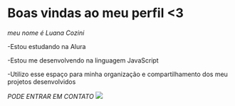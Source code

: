  # Boas vindas ao meu perfil <3
 *meu nome é Luana Cozini*
 
 -Estou estudando na Alura
 
 -Estou me desenvolvendo na linguagem JavaScript
 
 -Utilizo esse espaço para minha organização e compartilhamento dos meu projetos desenvolvidos
 
 _PODE ENTRAR EM CONTATO_
![](link)
